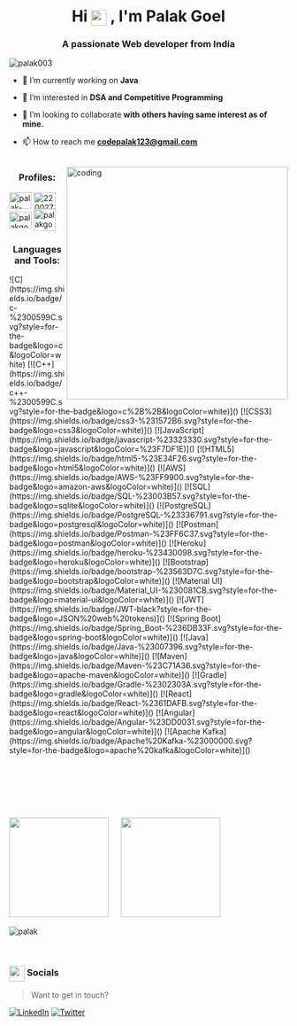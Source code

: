 <h1 align="center">Hi <img src="https://emojis.slackmojis.com/emojis/images/1579216111/7550/pikachu_wave.gif?1579216111" align="center" width="28" /> , I'm Palak Goel</h1>
<h3 align="center">A passionate Web developer from India</h3>

<p align="left"> <img src="https://komarev.com/ghpvc/?username=palak003&label=Profile%20views&color=0e75b6&style=flat" alt="palak003" /> </p>

- 🔭 I’m currently working on **Java**

- 🔭 I’m interested in  **DSA and Competitive Programming**

- 👯 I’m looking to collaborate **with others having same interest as of mine.**

- 📫 How to reach me **codepalak123@gmail.com**
<br><br>
<img align="right" alt="coding" height ="420" width="400" src="https://media3.giphy.com/media/qgQUggAC3Pfv687qPC/200.webp?cid=ecf05e471qgdf8i7v5z0emqlyaq7jdyslhhk676xemwy9iwr&ep=v1_gifs_search&rid=200.webp&ct=g">

<h3 align="center">Profiles:</h3>
<p align="left">
<a href="https://www.linkedin.com/in/palak-goel-5a76941bb/" target="blank"><img align="center" src="https://raw.githubusercontent.com/rahuldkjain/github-profile-readme-generator/master/src/images/icons/Social/linked-in-alt.svg" alt="palak-goel/" height="30" width="40" /></a>
<a href="https://stackoverflow.com/users/22014525/palak-goel" target="blank"><img align="center" src="https://raw.githubusercontent.com/rahuldkjain/github-profile-readme-generator/master/src/images/icons/Social/stack-overflow.svg" alt="22002737/palak-goel" height="30" width="40" /></a>
<a href="https://leetcode.com/palak003/" target="blank"><img align="center" src="https://raw.githubusercontent.com/rahuldkjain/github-profile-readme-generator/master/src/images/icons/Social/leet-code.svg" alt="palakgoel/" height="30" width="40" /></a>
<a href="https://auth.geeksforgeeks.org/user/codepalak123" target="blank"><img align="center" src="https://raw.githubusercontent.com/rahuldkjain/github-profile-readme-generator/master/src/images/icons/Social/geeks-for-geeks.svg" alt="palakgoel/practice" height="40" width="40" /></a>
</p>
<h3 align="center">Languages and Tools:</h3>
![C](https://img.shields.io/badge/c-%2300599C.svg?style=for-the-badge&logo=c&logoColor=white)
[![C++](https://img.shields.io/badge/c++-%2300599C.svg?style=for-the-badge&logo=c%2B%2B&logoColor=white)]()
[![CSS3](https://img.shields.io/badge/css3-%231572B6.svg?style=for-the-badge&logo=css3&logoColor=white)]()
[![JavaScript](https://img.shields.io/badge/javascript-%23323330.svg?style=for-the-badge&logo=javascript&logoColor=%23F7DF1E)]()
[![HTML5](https://img.shields.io/badge/html5-%23E34F26.svg?style=for-the-badge&logo=html5&logoColor=white)]()
[![AWS](https://img.shields.io/badge/AWS-%23FF9900.svg?style=for-the-badge&logo=amazon-aws&logoColor=white)]()
[![SQL](https://img.shields.io/badge/SQL-%23003B57.svg?style=for-the-badge&logo=sqlite&logoColor=white)]()
[![PostgreSQL](https://img.shields.io/badge/PostgreSQL-%23336791.svg?style=for-the-badge&logo=postgresql&logoColor=white)]()
[![Postman](https://img.shields.io/badge/Postman-%23FF6C37.svg?style=for-the-badge&logo=postman&logoColor=white)]()
[![Heroku](https://img.shields.io/badge/heroku-%23430098.svg?style=for-the-badge&logo=heroku&logoColor=white)]()
[![Bootstrap](https://img.shields.io/badge/bootstrap-%23563D7C.svg?style=for-the-badge&logo=bootstrap&logoColor=white)]()
[![Material UI](https://img.shields.io/badge/Material_UI-%230081CB.svg?style=for-the-badge&logo=material-ui&logoColor=white)]()
[![JWT](https://img.shields.io/badge/JWT-black?style=for-the-badge&logo=JSON%20web%20tokens)]()
[![Spring Boot](https://img.shields.io/badge/Spring_Boot-%236DB33F.svg?style=for-the-badge&logo=spring-boot&logoColor=white)]()
[![Java](https://img.shields.io/badge/Java-%23007396.svg?style=for-the-badge&logo=java&logoColor=white)]()
[![Maven](https://img.shields.io/badge/Maven-%23C71A36.svg?style=for-the-badge&logo=apache-maven&logoColor=white)]()
[![Gradle](https://img.shields.io/badge/Gradle-%2302303A.svg?style=for-the-badge&logo=gradle&logoColor=white)]()
[![React](https://img.shields.io/badge/React-%2361DAFB.svg?style=for-the-badge&logo=react&logoColor=white)]()
[![Angular](https://img.shields.io/badge/Angular-%23DD0031.svg?style=for-the-badge&logo=angular&logoColor=white)]()
[![Apache Kafka](https://img.shields.io/badge/Apache%20Kafka-%23000000.svg?style=for-the-badge&logo=apache%20kafka&logoColor=white)]()



<br><br>


<br><br><br>
<img height="180em" src="https://github-readme-stats.vercel.app/api?username=palak003&show_icons=true&hide_border=true&&count_private=true&include_all_commits=true" /> &emsp; <img height="180em" src="https://github-readme-stats.vercel.app/api/top-langs/?username=palak003&layout=compact&show_icons=true" />
<br>

<p><img align="center" src="https://github-readme-streak-stats.herokuapp.com/?user=palak003&" alt="palak" /></p>
<br>

<H3><img src="https://emojis.slackmojis.com/emojis/images/1579216111/7550/pikachu_wave.gif?1579216111" align="center" width="28" /> Socials </H3>

> Want to get in touch?

[![LinkedIn](https://img.shields.io/badge/LinkedIn-%230077B5.svg?logo=linkedin&logoColor=white)](https://www.linkedin.com/in/palak-goel-5a76941bb/)
[![Twitter](https://img.shields.io/badge/Twitter-1DA1F2?logo=twitter&logoColor=white)](https://twitter.com/PalakGoel302003)
